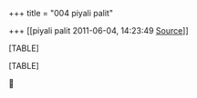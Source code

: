 +++
title = "004 piyali palit"

+++
[[piyali palit	2011-06-04, 14:23:49 [Source](https://groups.google.com/g/bvparishat/c/V2HuO3_sPq0)]]



[TABLE]

[TABLE]



